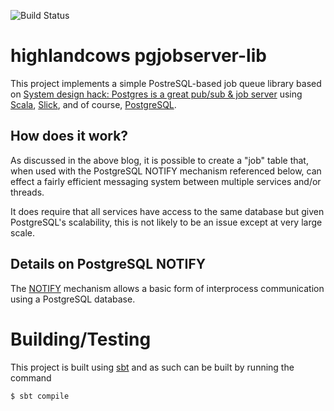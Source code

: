 ![Build Status](https://github.com/highlandcows/pgjobserver-lib/actions/workflows/scala.yml/badge.svg)

# highlandcows pgjobserver-lib
This project implements a simple PostreSQL-based job queue library based on
[System design hack: Postgres is a great pub/sub & job server](https://webapp.io/blog/postgres-is-the-answer/) using
[Scala](https://www.scala-lang.org), [Slick](https://scala-slick.org/doc/3.3.3/index.html), and of course,
[PostgreSQL](https://www.postgresql.org/docs/current).

## How does it work?
As discussed in the above blog, it is possible to create a "job" table that, when used with the PostgreSQL
NOTIFY mechanism referenced below, can effect a fairly efficient messaging system between multiple services and/or
threads.

It does require that all services have access to the same database but given PostgreSQL's scalability, this is
not likely to be an issue except at very large scale.

## Details on PostgreSQL NOTIFY
The [NOTIFY](https://www.postgresql.org/docs/current/sql-notify.html) mechanism allows a basic form of 
interprocess communication using a PostgreSQL database. 

# Building/Testing
This project is built using [sbt](https://www.scala-sbt.org/1.x/docs/) and as such can be built by running the
command
```shell
$ sbt compile
```
